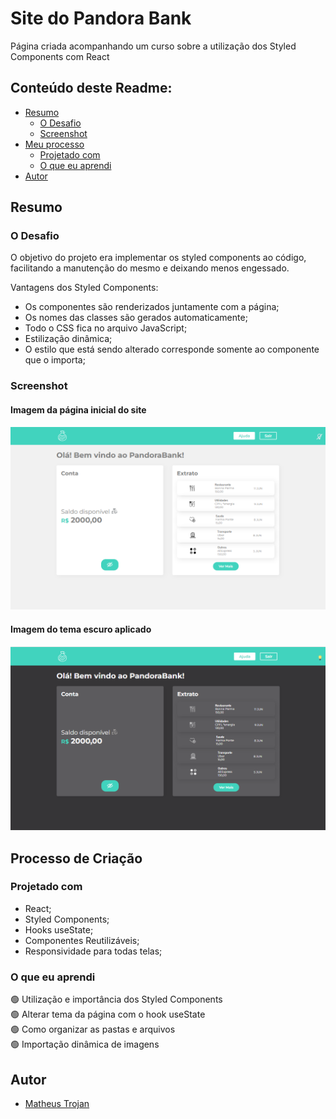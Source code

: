 # Site do Pandora Bank

<p>Página criada acompanhando um curso sobre a utilização dos Styled Components com React</p>

## Conteúdo deste Readme:

- [Resumo](#resumo)
  - [O Desafio](#o-desafio)
  - [Screenshot](#screenshot)
- [Meu processo](#meu-processo)
  - [Projetado com](#projetado-com)
  - [O que eu aprendi](#o-que-eu-aprendi)
- [Autor](#autor)

## Resumo

### O Desafio

O objetivo do projeto era implementar os styled components ao código, facilitando a manutenção do mesmo e deixando menos engessado.

Vantagens dos Styled Components:

- Os componentes são renderizados juntamente com a página;
- Os nomes das classes são gerados automaticamente;
- Todo o CSS fica no arquivo JavaScript;
- Estilização dinâmica;
- O estilo que está sendo alterado corresponde somente ao componente que o importa;

### Screenshot

#### Imagem da página inicial do site

![](public/print1.png)

#### Imagem do tema escuro aplicado

![](public/print2.png)

## Processo de Criação

### Projetado com

- React;
- Styled Components;
- Hooks useState;
- Componentes Reutilizáveis;
- Responsividade para todas telas;

### O que eu aprendi

🟢 Utilização e importância dos Styled Components<br>
🟢 Alterar tema da página com o hook useState<br>
🟢 Como organizar as pastas e arquivos<br>
🟢 Importação dinâmica de imagens<br>

## Autor

- [Matheus Trojan](https://www.linkedin.com/in/matheus-trojan/)
